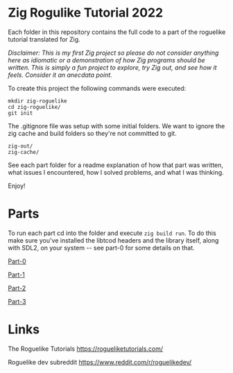 # Zig Rogulike Tutorial 2022

Each folder in this repository contains the full code to a part of the roguelike tutorial translated for Zig.

_Disclaimer: This is my first Zig project so please do not consider anything here as idiomatic or a demonstration of how Zig programs should be written. This is simply a fun project to explore, try Zig out, and see how it feels. Consider it an anecdata point._

To create this project the following commands were executed:

```
mkdir zig-roguelike
cd zig-roguelike/
git init
```

The .gitignore file was setup with some initial folders. We want to ignore the zig cache and build folders so they're not committed to git.

```
zig-out/
zig-cache/
```

See each part folder for a readme explanation of how that part was written, what issues I encountered, how I solved problems, and what I was thinking.

Enjoy!

# Parts

To run each part cd into the folder and execute `zig build run`. To do this make sure you've installed the libtcod headers and the library itself, along with SDL2, on your system -- see part-0 for some details on that.

[Part-0](part-0)

[Part-1](part-1)

[Part-2](part-2)

[Part-3](part-3)

# Links

The Roguelike Tutorials
https://rogueliketutorials.com/

Roguelike dev subreddit
https://www.reddit.com/r/roguelikedev/
